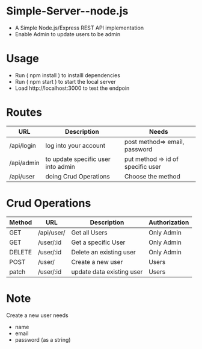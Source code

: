 # Simple-Server--node.js
- A Simple Node.js/Express REST API implementation
- Enable Admin to update users to be admin 

# Usage
- Run ( npm install ) to installl dependencies 
- Run ( npm  start )  to start the local server
- Load http://localhost:3000 to test the endpoin 

# Routes
|    URL       |         Description                |             Needs                 |
| ------------ | ---------------------------------- | --------------------------------- |
| /api/login   | log into your account              | post method=>  email, password    |          
| /api/admin   | to update specific user into admin | put method => id of specific user |
| /api/user    | doing Crud Operations              | Choose the  method                |

# Crud Operations
| Method |      URL      |         Description          |     Authorization    |
| ------ | ------------- | ---------------------------- | -------------------- |
| GET    | /api/user/    | Get all Users                |  Only Admin          |
| GET    | /user/:id     | Get a specific  User         |  Only Admin          |
| DELETE | /user/:id     | Delete an existing user      |  Only Admin          |
| POST   | /user/        | Create a new user            |  Users               |
| patch  | /user/:id     | update data existing user    |  Users               |

# Note
Create a new user needs 
- name
- email
- password (as a string)
